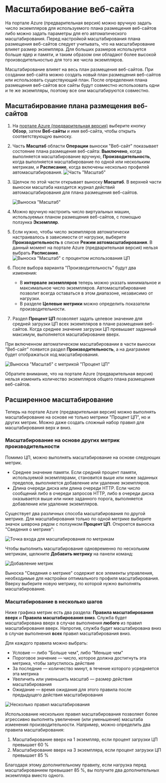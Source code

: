 <properties title="How to scale a website" pageTitle="How to scale a website" description="Learn how to scale your hosting plan in Azure." authors="stepsic"  />

<tags ms.service="application-insights" ms.workload="tbd" ms.tgt_pltfrm="ibiza" ms.devlang="na" ms.topic="article" ms.date="01/01/1900" ms.author="stepsic"></tags>

# Масштабирование веб-сайта

На портале Azure (предварительная версия) можно вручную задать число экземпляров для используемого плана размещения веб-сайтов либо можно задать параметры для его автоматического масштабирования. Перед настройкой масштабирования плана размещения веб-сайтов следует учитывать, что на масштабирование влияет размер экземпляра. Для больших размеров используется больше ядер и памяти, и таким образом они обладают более высокой производительностью для того же числа экземпляров.

Масштабирование влияет на весь план размещения веб-сайтов. При создании веб-сайта можно создать новый план размещения веб-сайтов или использовать существующий план. После определения плана размещения веб-сайтов все сайты будут совместно использовать одни и те же экземпляры, поэтому все они масштабируются совместно.

## Масштабирование плана размещения веб-сайтов

1.  На [портале Azure (предварительная версия)][портале Azure (предварительная версия)] выберите кнопку **Обзор**, затем **Веб-сайты** и имя веб-сайта, чтобы открыть соответствующую выноску.
2.  Часть **Масштаб** области **Операции** выноски "Веб-сайт" показывает состояние плана размещения веб-сайта: **Выключено**, когда выполняется масштабирование вручную, **Производительность**, когда выполняется масштабирование по одной или нескольким метрикам, и **Расписание**, когда включены несколько профилей автомасштабирования.
    ![Часть "Масштаб"][Часть "Масштаб"]
3.  Щелчок по этой части открывает выноску **Масштаб**. В верхней части выноски масштаба находится журнал действий автомасштабирования для плана размещения веб-сайтов.

    ![Выноска "Масштаб"][Выноска "Масштаб"]

4.  Можно вручную настроить число виртуальных машин, используемых планом размещения веб-сайтов, с помощью ползунка **Экземпляр**.
5.  Если нужно, чтобы число экземпляров автоматически настраивалось в зависимости от нагрузки, выберите **Производительность** в списке **Режим автомасштабирования**. В данный момент на портале Azure (предварительная версия) нельзя выбрать **Расписание**.
    ![Выноска "Масштаб" с процентом использования ЦП][Выноска "Масштаб" с процентом использования ЦП]
6.  После выбора варианта "Производительность" будут два изменения:

    -   В **интервале экземпляров** теперь можно указать минимальное и максимальное число экземпляров. Автомасштабирование позволит всегда оставаться в этом диапазоне, независимо от нагрузки.
    -   В разделе **Целевые метрики** можно определить показатели производительности.

7.  Раздел **Процент ЦП** позволяет задать целевое значение для средней загрузки ЦП всех экземпляров в плане размещения веб-сайтов. Когда среднее значение загрузки ЦП превышает заданный максимум, выполняется масштабирование вверх.

При включенном автоматическом масштабировании в части выноски "Веб-сайт" появится раздел **Производительность**, а на диаграмме будет отображаться ход масштабирования.

![Выноска "Масштаб" с метрикой "Процент ЦП"][Выноска "Масштаб" с метрикой "Процент ЦП"]

Обратите внимание, что на портале Azure (предварительная версия) нельзя изменить количество экземпляров общего плана размещения веб-сайтов.

## Расширенное масштабирование

Теперь на портале Azure (предварительная версия) можно выполнять масштабирование на основе не только метрики "Процент ЦП", но и других метрик. Можно даже создать сложный набор правил для масштабирования верх и вниз.

### Масштабирование на основе других метрик производительности

Помимо ЦП, можно выполнять масштабирование на основе следующих метрик.

-   Среднее значение памяти. Если средний процент памяти, используемой экземплярами, становится выше или ниже заданных пределов, выполняется добавление или удаление экземпляров.
-   Длина очереди диска или длина очереди HTTP. Если число сообщений либо в очереди запросов HTTP, либо в очереди диска оказывается выше или ниже заданного порога, выполняется добавление или удаление экземпляров.

Существует два различных способа масштабирования по другой метрике. Для масштабирования только по одной метрике выберите значок шеврона рядом с ползунком **Процент ЦП**. Откроется выноска "Сведения о метрике":

![Точка входа для масштабирования по метрикам][Точка входа для масштабирования по метрикам]

Чтобы выполнить масштабирование одновременно по нескольким метрикам, щелкните **Добавить метрику** на панели команд:

![Добавление метрик][Добавление метрик]

Выноска "Сведения о метрике" содержит все элементы управления, необходимые для настройки оптимального профиля масштабирования. Вверху выберите новую метрику, по которой нужно выполнять масштабирование.

### Масштабирование в несколько шагов

Ниже графика метрик есть два раздела: **Правила масштабирования вверх** и **Правила масштабирования вниз**. Служба будет масштабирована вверх в случае выполнения **любого** из правил масштабирования вверх. Напротив, служба будет масштабирована вниз в случае выполнения **всех** правил масштабирования вниз.

Для каждого правила можно выбрать:

-   Условие — либо "Больше чем", либо "Меньше чем"
-   Пороговое значение — число, которое должна достигнуть эта метрика, чтобы запустилось действие
-   За последние — количество минут, в течение которого усредняется эта метрика
-   Увеличить или уменьшить масштаб — размер действия масштабирования
-   Ожидание — время ожидания для этого правила после предыдущего действия масштабирования

![Несколько правил масштабирования][Несколько правил масштабирования]

Использование нескольких правил масштабирования позволяет более агрессивно выполнять увеличение (или уменьшение) масштаба изменения производительности. Например, можно определить два правила масштабирования:

1.  Масштабирование вверх на 1 экземпляр, если процент загрузки ЦП превышает 60 %
2.  Масштабирование вверх на 3 экземпляра, если процент загрузки ЦП превышает 85 %

Благодаря этому дополнительному правилу, если нагрузка перед масштабированием превышает 85 %, вы получите два дополнительных экземпляра вместо одного.

  [портале Azure (предварительная версия)]: https://portal.azure.com/
  [Часть "Масштаб"]: ./media/insights-how-to-scale/Insights_ScalePartOff.png
  [Выноска "Масштаб"]: ./media/insights-how-to-scale/Insights_ScaleBladeDayZero.png
  [Выноска "Масштаб" с процентом использования ЦП]: ./media/insights-how-to-scale/Insights_ScaleBladeCPU.png
  [Выноска "Масштаб" с метрикой "Процент ЦП"]: ./media/insights-how-to-scale/Insights_ScalePartBladeOn.png
  [Точка входа для масштабирования по метрикам]: ./media/insights-how-to-scale/Insights_ScaleMetricChevron.png
  [Добавление метрик]: ./media/insights-how-to-scale/Insights_AddMetric.png
  [Несколько правил масштабирования]: ./media/insights-how-to-scale/Insights_MultipleScaleRules.png
